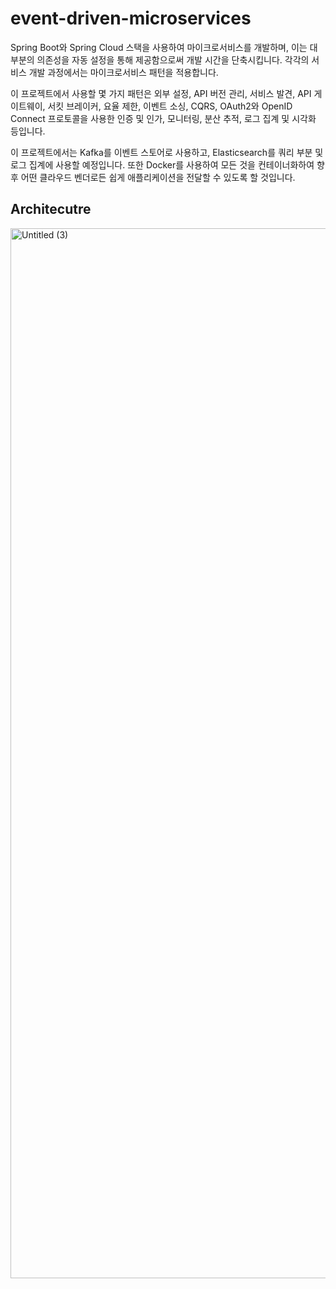 # event-driven-microservices

Spring Boot와 Spring Cloud 스택을 사용하여 마이크로서비스를 개발하며, 이는 대부분의 의존성을 자동 설정을 통해 제공함으로써 개발 시간을 단축시킵니다. 각각의 서비스 개발 과정에서는 마이크로서비스 패턴을 적용합니다.

이 프로젝트에서 사용할 몇 가지 패턴은 외부 설정, API 버전 관리, 서비스 발견, API 게이트웨이, 서킷 브레이커, 요율 제한, 이벤트 소싱, CQRS, OAuth2와 OpenID Connect 프로토콜을 사용한 인증 및 인가, 모니터링, 분산 추적, 로그 집계 및 시각화 등입니다.

이 프로젝트에서는 Kafka를 이벤트 스토어로 사용하고, Elasticsearch를 쿼리 부분 및 로그 집계에 사용할 예정입니다. 또한 Docker를 사용하여 모든 것을 컨테이너화하여 향후 어떤 클라우드 벤더로든 쉽게 애플리케이션을 전달할 수 있도록 할 것입니다.

## Architecutre

<img width="1680" alt="Untitled (3)" src="https://github.com/Jimoou/event-driven-microservices/assets/109801772/83f48917-e702-4e39-82be-2be25e96f494">
